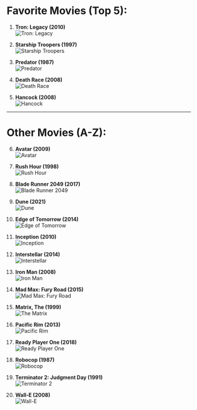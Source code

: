 # Favorite Movies (Top 5):
1. **Tron: Legacy (2010)**  
   ![Tron: Legacy](https://m.media-amazon.com/images/I/71hA67qG97L._AC_SY679_.jpg)

2. **Starship Troopers (1997)**  
   ![Starship Troopers](https://m.media-amazon.com/images/I/91YcCbpgZOL._AC_SY679_.jpg)

3. **Predator (1987)**  
   ![Predator](https://m.media-amazon.com/images/I/81RA8lZbWuL._AC_SY679_.jpg)

4. **Death Race (2008)**  
   ![Death Race](https://m.media-amazon.com/images/I/71HS6m4UQRL._AC_SY679_.jpg)

5. **Hancock (2008)**  
   ![Hancock](https://m.media-amazon.com/images/I/91cxJ3cUmjL._AC_SY679_.jpg)

---

# Other Movies (A-Z):
6. **Avatar (2009)**  
   ![Avatar](https://m.media-amazon.com/images/I/61OUGpUgCwL._AC_SY679_.jpg)

7. **Rush Hour (1998)**  
   ![Rush Hour](https://m.media-amazon.com/images/I/91w8Oir6dzL._AC_SY679_.jpg)

8. **Blade Runner 2049 (2017)**  
   ![Blade Runner 2049](https://m.media-amazon.com/images/I/71nKGA89e+L._AC_SY679_.jpg)

9. **Dune (2021)**  
   ![Dune](https://m.media-amazon.com/images/I/91nrHZaiB0L._AC_SY679_.jpg)

10. **Edge of Tomorrow (2014)**  
    ![Edge of Tomorrow](https://m.media-amazon.com/images/I/81yTkPsPnkL._AC_SY679_.jpg)

11. **Inception (2010)**  
    ![Inception](https://m.media-amazon.com/images/I/81p+xe8cbnL._AC_SY679_.jpg)

12. **Interstellar (2014)**  
    ![Interstellar](https://m.media-amazon.com/images/I/81pc6YlXeDL._AC_SY679_.jpg)

13. **Iron Man (2008)**  
    ![Iron Man](https://m.media-amazon.com/images/I/91KkWf50SoL._AC_SY679_.jpg)

14. **Mad Max: Fury Road (2015)**  
    ![Mad Max: Fury Road](https://m.media-amazon.com/images/I/91G9Ya-DKyL._AC_SY679_.jpg)

15. **Matrix, The (1999)**  
    ![The Matrix](https://m.media-amazon.com/images/I/51EG732BV3L._AC_SY679_.jpg)

16. **Pacific Rim (2013)**  
    ![Pacific Rim](https://m.media-amazon.com/images/I/91AAGvKJ1fL._AC_SY679_.jpg)

17. **Ready Player One (2018)**  
    ![Ready Player One](https://m.media-amazon.com/images/I/71vF0MOtIEL._AC_SY679_.jpg)

18. **Robocop (1987)**  
    ![Robocop](https://m.media-amazon.com/images/I/71cq9byU2nL._AC_SY679_.jpg)

19. **Terminator 2: Judgment Day (1991)**  
    ![Terminator 2](https://m.media-amazon.com/images/I/81ppKAeQdWL._AC_SY679_.jpg)

20. **Wall-E (2008)**  
    ![Wall-E](https://m.media-amazon.com/images/I/71RbQiZ7uzL._AC_SY679_.jpg)
